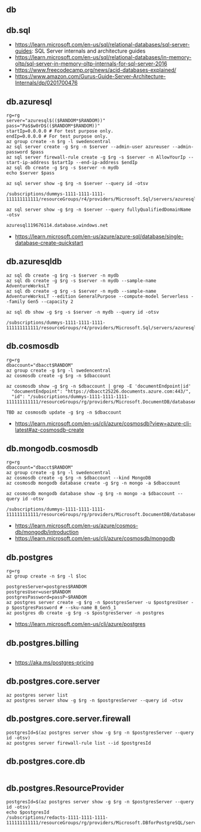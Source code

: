 ## db

## db.sql

- https://learn.microsoft.com/en-us/sql/relational-databases/sql-server-guides: SQL Server internals and architecture guides
- https://learn.microsoft.com/en-us/sql/relational-databases/in-memory-oltp/sql-server-in-memory-oltp-internals-for-sql-server-2016
- https://www.freecodecamp.org/news/acid-databases-explained/
- https://www.amazon.com/Gurus-Guide-Server-Architecture-Internals/dp/0201700476

## db.azuresql

```
rg=rg
server="azuresql$(($RANDOM*$RANDOM))"
pass="Pa$$w0rD$(($RANDOM*$RANDOM))"
startIp=0.0.0.0 # For test purpose only.
endIp=0.0.0.0 # For test purpose only.
az group create -n $rg -l swedencentral
az sql server create -g $rg -n $server --admin-user azureuser --admin-password $pass
az sql server firewall-rule create -g $rg -s $server -n AllowYourIp --start-ip-address $startIp --end-ip-address $endIp
az sql db create -g $rg -s $server -n mydb
echo $server $pass
```

```
az sql server show -g $rg -n $server --query id -otsv

/subscriptions/dummys-1111-1111-1111-111111111111/resourceGroups/r4/providers/Microsoft.Sql/servers/azuresql119676114

az sql server show -g $rg -n $server --query fullyQualifiedDomainName -otsv

azuresql119676114.database.windows.net
```

- https://learn.microsoft.com/en-us/azure/azure-sql/database/single-database-create-quickstart
  
## db.azuresqldb

```
az sql db create -g $rg -s $server -n mydb
az sql db create -g $rg -s $server -n mydb --sample-name AdventureWorksLT
az sql db create -g $rg -s $server -n mydb --sample-name AdventureWorksLT --edition GeneralPurpose --compute-model Serverless --family Gen5 --capacity 2
```

```
az sql db show -g $rg -s $server -n mydb --query id -otsv

/subscriptions/dummys-1111-1111-1111-111111111111/resourceGroups/r4/providers/Microsoft.Sql/servers/azuresql119676114/databases/mydb
```

## db.cosmosdb

```
rg=rg
dbaccount="dbacct$RANDOM"
az group create -g $rg -l swedencentral
az cosmosdb create -g $rg -n $dbaccount
```

```
az cosmosdb show -g $rg -n $dbaccount | grep -E 'documentEndpoint|id'
  "documentEndpoint": "https://dbacct25226.documents.azure.com:443/",
  "id": "/subscriptions/dummys-1111-1111-1111-111111111111/resourceGroups/rg/providers/Microsoft.DocumentDB/databaseAccounts/dbacct25226",
```

```  
TBD az cosmosdb update -g $rg -n $dbaccount
```

- https://learn.microsoft.com/en-us/cli/azure/cosmosdb?view=azure-cli-latest#az-cosmosdb-create

## db.mongodb.cosmosdb

```
rg=rg
dbaccount="dbacct$RANDOM"
az group create -g $rg -l swedencentral
az cosmosdb create -g $rg -n $dbaccount --kind MongoDB
az cosmosdb mongodb database create -g $rg -n mongo -a $dbaccount
```

```
az cosmosdb mongodb database show -g $rg -n mongo -a $dbaccount --query id -otsv

/subscriptions/dummys-1111-1111-1111-111111111111/resourceGroups/rg/providers/Microsoft.DocumentDB/databaseAccounts/dbacct25226/mongodbDatabases/mongo
```

- https://learn.microsoft.com/en-us/azure/cosmos-db/mongodb/introduction
- https://learn.microsoft.com/en-us/cli/azure/cosmosdb/mongodb

## db.postgres

```
rg=rg
az group create -n $rg -l $loc

postgresServer=postgres$RANDOM
postgresUser=user$RANDOM
postgresPassword=passP~$RANDOM
az postgres server create -g $rg -n $postgresServer -u $postgresUser -p $postgresPassword # --sku-name B_Gen5_1
az postgres db create -g $rg -s $postgresServer -n postgres
```

- https://learn.microsoft.com/en-us/cli/azure/postgres

## db.postgres.billing
```
```

- https://aka.ms/postgres-pricing

## db.postgres.core.server

```
az postgres server list
az postgres server show -g $rg -n $postgresServer --query id -otsv
```

## db.postgres.core.server.firewall

```
postgresId=$(az postgres server show -g $rg -n $postgresServer --query id -otsv)
az postgres server firewall-rule list --id $postgresId
```

## db.postgres.core.db

```
```

## db.postgres.ResourceProvider

```
postgresId=$(az postgres server show -g $rg -n $postgresServer --query id -otsv)
echo $postgresId
/subscriptions/redacts-1111-1111-1111-111111111111/resourceGroups/rg/providers/Microsoft.DBforPostgreSQL/servers/postgres29
```
